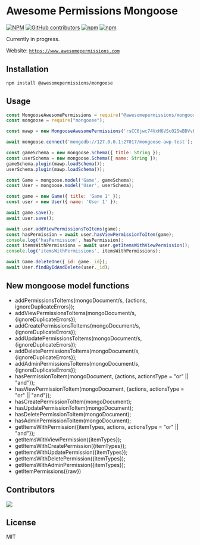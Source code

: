 # Awesome Permissions Mongoose

[![NPM](https://img.shields.io/npm/l/@awesomepermissions/mongoose)](https://github.com/awesomepermissions/mongoose/blob/main/LICENSE)
[![GitHub contributors](https://img.shields.io/github/contributors/AwesomePermissions/mongoose)](https://github.com/AwesomePermissions/mongoose/graphs/contributors)
[![npm](https://img.shields.io/npm/v/@awesomepermissions/mongoose)](https://www.npmjs.com/package/@awesomepermissions/mongoose)
[![npm](https://img.shields.io/npm/dm/@awesomepermissions/mongoose)](https://www.npmjs.com/package/@awesomepermissions/mongoose)

Currently in progress.

Website: [`https://www.awesomepermissions.com`](https://www.awesomepermissions.com)

## Installation
```shell
npm install @awesomepermissions/mongoose
```

## Usage
```javascript
const MongooseAwesomePermissions = require("@awesomepermissions/mongoose");
const mongoose = require("mongoose");

const mawp = new MongooseAwesomePermissions('rsCC6jwc74VxH6VScO2SwBDVvLFvS3JjljUZ6oGYzXU7V6Syh4_VSVi6qXQmYNks');

await mongoose.connect('mongodb://127.0.0.1:27017/mongoose-awp-test');

const gameSchema = new mongoose.Schema({ title: String });
const userSchema = new mongoose.Schema({ name: String });
gameSchema.plugin(mawp.loadSchema());
userSchema.plugin(mawp.loadSchema());

const Game = mongoose.model('Game', gameSchema);
const User = mongoose.model('User', userSchema);

const game = new Game({ title: 'Game 1' });
const user = new User({ name: 'User 1' });

await game.save();
await user.save();

await user.addViewPermissionsToItems(game);
const hasPermission = await user.hasViewPermissionToItem(game);
console.log('hasPermission', hasPermission);
const itemsWithPermissions = await user.getItemsWithViewPermission();
console.log('itemsWithPermissions', itemsWithPermissions);

await Game.deleteOne({_id: game._id});
await User.findByIdAndDelete(user._id);
```

## New mongoose model functions

- addPermissionsToItems(mongoDocument/s, {actions, ignoreDuplicateErrors});
- addViewPermissionsToItems(mongoDocument/s, {ignoreDuplicateErrors});
- addCreatePermissionsToItems(mongoDocument/s, {ignoreDuplicateErrors});
- addUpdatePermissionsToItems(mongoDocument/s, {ignoreDuplicateErrors});
- addDeletePermissionsToItems(mongoDocument/s, {ignoreDuplicateErrors});
- addAdminPermissionsToItems(mongoDocument/s, {ignoreDuplicateErrors});
- hasPermissionToItem(mongoDocument, {actions, actionsType = "or" || "and"});
- hasViewPermissionToItem(mongoDocument, {actions, actionsType = "or" || "and"});
- hasCreatePermissionToItem(mongoDocument);
- hasUpdatePermissionToItem(mongoDocument);
- hasDeletePermissionToItem(mongoDocument);
- hasAdminPermissionToItem(mongoDocument);
- getItemsWithPermission({itemTypes, actions, actionsType = "or" || "and"});
- getItemsWithViewPermission({itemTypes});
- getItemsWithCreatePermission({itemTypes});
- getItemsWithUpdatePermission({itemTypes});
- getItemsWithDeletePermission({itemTypes});
- getItemsWithAdminPermission({itemTypes});
- getItemPermissions({raw})

## Contributors

<a href="https://github.com/AwesomePermissions/mongoose/graphs/contributors">
  <img src="https://contrib.rocks/image?repo=AwesomePermissions/mongoose" />
</a>

## License

MIT